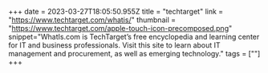+++
date = 2023-03-27T18:05:50.955Z
title = "techtarget"
link = "https://www.techtarget.com/whatis/"
thumbnail = "https://www.techtarget.com/apple-touch-icon-precomposed.png"
snippet="WhatIs.com is TechTarget’s free encyclopedia and learning center for IT and business professionals. Visit this site to learn about IT management and procurement, as well as emerging technology."
tags = [""]
+++
